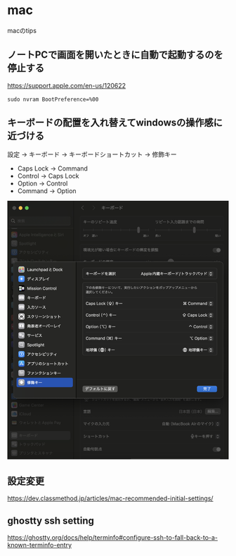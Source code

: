 # mac

macのtips

## ノートPCで画面を開いたときに自動で起動するのを停止する

<https://support.apple.com/en-us/120622>

```shell
sudo nvram BootPreference=%00
```

## キーボードの配置を入れ替えてwindowsの操作感に近づける

設定 -> キーボード -> キーボードショートカット -> 修飾キー

- Caps Lock -> Command
- Control -> Caps Lock
- Option -> Control
- Command -> Option

![key_remap](./pic/key_remap.png)

## 設定変更

<https://dev.classmethod.jp/articles/mac-recommended-initial-settings/>

## ghostty ssh setting

<https://ghostty.org/docs/help/terminfo#configure-ssh-to-fall-back-to-a-known-terminfo-entry>

